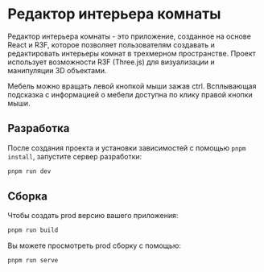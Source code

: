 # Редактор интерьера комнаты

Редактор интерьера комнаты - это приложение, созданное на основе React и R3F, которое позволяет пользователям создавать и редактировать интерьеры комнат в трехмерном пространстве. Проект использует возможности R3F (Three.js) для визуализации и манипуляции 3D объектами.

Мебель можно вращать левой кнопкой мыши зажав ctrl. Всплывающая подсказка с информацией о мебели доступна по клику правой кнопки мыши.

## Разработка

После создания проекта и установки зависимостей с помощью `pnpm install`, запустите сервер разработки:

```bash
pnpm run dev
```

## Сборка

Чтобы создать prod версию вашего приложения:

```bash
pnpm run build
```

Вы можете просмотреть prod сборку с помощью:

```bash
pnpm run serve
```
